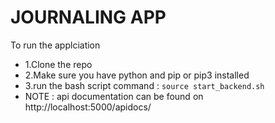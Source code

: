 # JOURNALING APP
 
To run the applciation
- 1.Clone the repo 
- 2.Make sure you have python and pip or pip3 installed
- 3.run the bash script command : `source start_backend.sh`
- NOTE : api documentation can be found on http://localhost:5000/apidocs/
